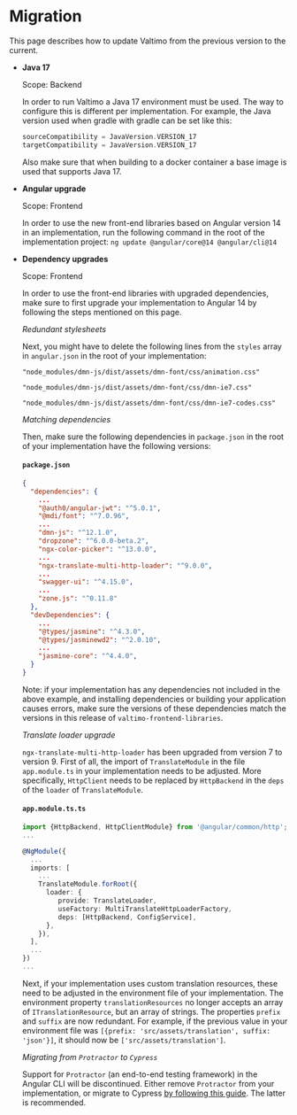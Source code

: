 # Migration

This page describes how to update Valtimo from the previous version to the current.

* **Java 17**
    
    Scope: Backend
    
    In order to run Valtimo a Java 17 environment must be used. The way to configure this is different per implementation.
    For example, the Java version used when gradle with gradle can be set like this:
    
    ```groovy
    sourceCompatibility = JavaVersion.VERSION_17
    targetCompatibility = JavaVersion.VERSION_17
    ```
    
    Also make sure that when building to a docker container a base image is used that supports Java 17.

* **Angular upgrade**

  Scope: Frontend

    In order to use the new front-end libraries based on Angular version 14 in an implementation, run the following
    command in the root of the implementation project:
    `ng update @angular/core@14 @angular/cli@14`

* **Dependency upgrades**

  Scope: Frontend

    In order to use the front-end libraries with upgraded dependencies, make sure to first upgrade your implementation
    to Angular 14 by following the steps mentioned on this page.

    *Redundant stylesheets*

    Next, you might have to delete the following lines from the `styles` array in `angular.json` in the root of your
    implementation:

    `"node_modules/dmn-js/dist/assets/dmn-font/css/animation.css"`

    `"node_modules/dmn-js/dist/assets/dmn-font/css/dmn-ie7.css"`

    `"node_modules/dmn-js/dist/assets/dmn-font/css/dmn-ie7-codes.css"`

    *Matching dependencies*

    Then, make sure the following dependencies in `package.json` in the root of your implementation have the following
    versions:

    #### **`package.json`**

    ```json
    {
      "dependencies": {
        ...
        "@auth0/angular-jwt": "^5.0.1",
        "@mdi/font": "^7.0.96",
        ...
        "dmn-js": "^12.1.0",
        "dropzone": "^6.0.0-beta.2",
        "ngx-color-picker": "^13.0.0",
        ...
        "ngx-translate-multi-http-loader": "^9.0.0",
        ...
        "swagger-ui": "^4.15.0",
        ...
        "zone.js": "^0.11.8"
      },
      "devDependencies": {
        ...
        "@types/jasmine": "^4.3.0",
        "@types/jasminewd2": "^2.0.10",
        ...
        "jasmine-core": "^4.4.0",
      } 
    }
    ```
  
    Note: if your implementation has any dependencies not included in the above example, and installing dependencies
    or building your application causes errors, make sure the versions of these dependencies match the versions
    in this release of `valtimo-frontend-libraries`.

    *Translate loader upgrade*

    `ngx-translate-multi-http-loader` has been upgraded from version 7 to version 9. First of all, the import of
    `TranslateModule` in the file `app.module.ts` in your implementation needs to be adjusted. More specifically,
    `HttpClient` needs to be replaced by `HttpBackend` in the `deps` of the `loader` of `TranslateModule`.

    #### **`app.module.ts.ts`**

    ```typescript
    import {HttpBackend, HttpClientModule} from '@angular/common/http';
    ...
  
    @NgModule({
      ...
      imports: [
        ...
        TranslateModule.forRoot({
          loader: {
             provide: TranslateLoader,
             useFactory: MultiTranslateHttpLoaderFactory,
             deps: [HttpBackend, ConfigService],
          },
        }),
      ],
      ...
    })
    ...
    ```
    Next, if your implementation uses custom translation resources, these need to be adjusted in the environment file
    of your implementation. The environment property `translationResources` no longer accepts an array of
    `ITranslationResource`, but an array of strings. The properties `prefix` and `suffix` are now redundant. For
    example, if the previous value in your environment file was `[{prefix: 'src/assets/translation', suffix: 'json'}]`,
    it should now be `['src/assets/translation']`.

    *Migrating from `Protractor` to `Cypress`*

    Support for `Protractor` (an end-to-end testing framework) in the Angular CLI will be discontinued. Either remove
    `Protractor` from your implementation, or migrate to Cypress [by following this guide](https://blog.ninja-squad.com/2021/05/05/migrating-from-protractor-to-cypress/).
    The latter is recommended.
    

